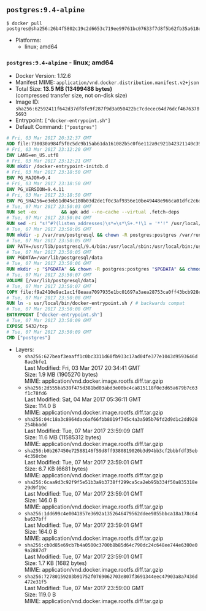 ## `postgres:9.4-alpine`

```console
$ docker pull postgres@sha256:26b4f5802c19c2d6653c719ee99761bc07633f7d8f5b62fb35a618e31839af1d
```

-	Platforms:
	-	linux; amd64

### `postgres:9.4-alpine` - linux; amd64

-	Docker Version: 1.12.6
-	Manifest MIME: `application/vnd.docker.distribution.manifest.v2+json`
-	Total Size: **13.5 MB (13499488 bytes)**  
	(compressed transfer size, not on-disk size)
-	Image ID: `sha256:62592411f642d37df8fe9f287f9d3a050422bc7cdecec64d76dcf46763705693`
-	Entrypoint: `["docker-entrypoint.sh"]`
-	Default Command: `["postgres"]`

```dockerfile
# Fri, 03 Mar 2017 20:32:37 GMT
ADD file:730030a984f5f0c5dc9b15ab61da161082b5c0f6e112a9c921b42321140c3927 in / 
# Fri, 03 Mar 2017 23:12:20 GMT
ENV LANG=en_US.utf8
# Fri, 03 Mar 2017 23:12:21 GMT
RUN mkdir /docker-entrypoint-initdb.d
# Fri, 03 Mar 2017 23:18:50 GMT
ENV PG_MAJOR=9.4
# Fri, 03 Mar 2017 23:18:50 GMT
ENV PG_VERSION=9.4.11
# Fri, 03 Mar 2017 23:18:50 GMT
ENV PG_SHA256=e3eb51d045c180b03d2de1f0c3af9356e10be49448e966ca01dfc2c6d1cc9d23
# Tue, 07 Mar 2017 23:50:03 GMT
RUN set -ex 		&& apk add --no-cache --virtual .fetch-deps 		ca-certificates 		openssl 		tar 		&& wget -O postgresql.tar.bz2 "https://ftp.postgresql.org/pub/source/v$PG_VERSION/postgresql-$PG_VERSION.tar.bz2" 	&& echo "$PG_SHA256 *postgresql.tar.bz2" | sha256sum -c - 	&& mkdir -p /usr/src/postgresql 	&& tar 		--extract 		--file postgresql.tar.bz2 		--directory /usr/src/postgresql 		--strip-components 1 	&& rm postgresql.tar.bz2 		&& apk add --no-cache --virtual .build-deps 		bison 		coreutils 		flex 		gcc 		libc-dev 		libedit-dev 		libxml2-dev 		libxslt-dev 		make 		openssl-dev 		perl 		util-linux-dev 		zlib-dev 		&& cd /usr/src/postgresql 	&& awk '$1 == "#define" && $2 == "DEFAULT_PGSOCKET_DIR" && $3 == "\"/tmp\"" { $3 = "\"/var/run/postgresql\""; print; next } { print }' src/include/pg_config_manual.h > src/include/pg_config_manual.h.new 	&& grep '/var/run/postgresql' src/include/pg_config_manual.h.new 	&& mv src/include/pg_config_manual.h.new src/include/pg_config_manual.h 	&& ./configure 		--enable-integer-datetimes 		--enable-thread-safety 		--enable-tap-tests 		--disable-rpath 		--with-uuid=e2fs 		--with-gnu-ld 		--with-pgport=5432 		--with-system-tzdata=/usr/share/zoneinfo 		--prefix=/usr/local 		--with-includes=/usr/local/include 		--with-libraries=/usr/local/lib 				--with-openssl 		--with-libxml 		--with-libxslt 	&& make -j "$(nproc)" world 	&& make install-world 	&& make -C contrib install 		&& runDeps="$( 		scanelf --needed --nobanner --recursive /usr/local 			| awk '{ gsub(/,/, "\nso:", $2); print "so:" $2 }' 			| sort -u 			| xargs -r apk info --installed 			| sort -u 	)" 	&& apk add --no-cache --virtual .postgresql-rundeps 		$runDeps 		bash 		su-exec 		tzdata 	&& apk del .fetch-deps .build-deps 	&& cd / 	&& rm -rf 		/usr/src/postgresql 		/usr/local/share/doc 		/usr/local/share/man 	&& find /usr/local -name '*.a' -delete
# Tue, 07 Mar 2017 23:50:04 GMT
RUN sed -ri "s!^#?(listen_addresses)\s*=\s*\S+.*!\1 = '*'!" /usr/local/share/postgresql/postgresql.conf.sample
# Tue, 07 Mar 2017 23:50:05 GMT
RUN mkdir -p /var/run/postgresql && chown -R postgres:postgres /var/run/postgresql && chmod g+s /var/run/postgresql
# Tue, 07 Mar 2017 23:50:05 GMT
ENV PATH=/usr/lib/postgresql/9.4/bin:/usr/local/sbin:/usr/local/bin:/usr/sbin:/usr/bin:/sbin:/bin
# Tue, 07 Mar 2017 23:50:05 GMT
ENV PGDATA=/var/lib/postgresql/data
# Tue, 07 Mar 2017 23:50:06 GMT
RUN mkdir -p "$PGDATA" && chown -R postgres:postgres "$PGDATA" && chmod 777 "$PGDATA" # this 777 will be replaced by 700 at runtime (allows semi-arbitrary "--user" values)
# Tue, 07 Mar 2017 23:50:07 GMT
VOLUME [/var/lib/postgresql/data]
# Tue, 07 Mar 2017 23:50:07 GMT
COPY file:f9a2410e9ac1ac1f8eaaa7097935e1bc01697a3aea28753ca0ff43bcb928e743 in /usr/local/bin/ 
# Tue, 07 Mar 2017 23:50:08 GMT
RUN ln -s usr/local/bin/docker-entrypoint.sh / # backwards compat
# Tue, 07 Mar 2017 23:50:08 GMT
ENTRYPOINT ["docker-entrypoint.sh"]
# Tue, 07 Mar 2017 23:50:09 GMT
EXPOSE 5432/tcp
# Tue, 07 Mar 2017 23:50:09 GMT
CMD ["postgres"]
```

-	Layers:
	-	`sha256:627beaf3eaaff1c0bc3311d60fb933c17ad04fe377e1043d9593646d8ae3bfe1`  
		Last Modified: Fri, 03 Mar 2017 20:34:41 GMT  
		Size: 1.9 MB (1905270 bytes)  
		MIME: application/vnd.docker.image.rootfs.diff.tar.gzip
	-	`sha256:2d555ba539f475d381bd03abd3e00bc4ca815118f0e3d65a679b7c63f1c78fd6`  
		Last Modified: Sat, 04 Mar 2017 05:36:11 GMT  
		Size: 114.0 B  
		MIME: application/vnd.docker.image.rootfs.diff.tar.gzip
	-	`sha256:04c18a3c8964dac6af66fbb8019f745c4a3a505b76fd2d9d1c2dd928254bbadd`  
		Last Modified: Tue, 07 Mar 2017 23:59:09 GMT  
		Size: 11.6 MB (11585312 bytes)  
		MIME: application/vnd.docker.image.rootfs.diff.tar.gzip
	-	`sha256:b0b267450e72588146f59d8ff9380819020b3d94bb3cf2bbbfdf35eb4c350cbe`  
		Last Modified: Tue, 07 Mar 2017 23:59:01 GMT  
		Size: 6.7 KB (6681 bytes)  
		MIME: application/vnd.docker.image.rootfs.diff.tar.gzip
	-	`sha256:6caa9d3c92f9f5e51b3a9b3738ff299ca5ca2eb95b334f50a835318e29d9f19c`  
		Last Modified: Tue, 07 Mar 2017 23:59:01 GMT  
		Size: 146.0 B  
		MIME: application/vnd.docker.image.rootfs.diff.tar.gzip
	-	`sha256:1dd699c4e0041857e3692a1352646479562ddee9855bbca18a178c64ba637bff`  
		Last Modified: Tue, 07 Mar 2017 23:59:01 GMT  
		Size: 164.0 B  
		MIME: application/vnd.docker.image.rootfs.diff.tar.gzip
	-	`sha256:cb0d85e69cb7b4a0500c3700b8b85d64c790dc24c648ee744e6300e09a2887d7`  
		Last Modified: Tue, 07 Mar 2017 23:59:01 GMT  
		Size: 1.7 KB (1682 bytes)  
		MIME: application/vnd.docker.image.rootfs.diff.tar.gzip
	-	`sha256:72780159203b91752f0769062703e807f3691344eec47903a8a7436d472e31f5`  
		Last Modified: Tue, 07 Mar 2017 23:59:00 GMT  
		Size: 119.0 B  
		MIME: application/vnd.docker.image.rootfs.diff.tar.gzip
